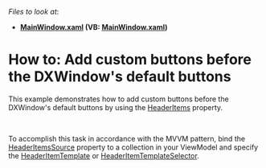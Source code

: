<!-- default file list -->
*Files to look at*:

* **[MainWindow.xaml](./CS/MainWindow.xaml) (VB: [MainWindow.xaml](./VB/MainWindow.xaml))**
<!-- default file list end -->
# How to: Add custom buttons before the DXWindow's default buttons


<p>This example demonstrates how to add custom buttons before the DXWindow's default buttons by using the <a href="https://documentation.devexpress.com/WPF/DevExpressXpfCoreDXWindow_HeaderItemstopic.aspx">HeaderItems</a> property.</p>
<p> </p>
<p>To accomplish this task in accordance with the MVVM pattern, bind the <a href="https://documentation.devexpress.com/WPF/DevExpressXpfCoreDXWindow_HeaderItemsSourcetopic.aspx">HeaderItemsSource</a> property to a collection in your ViewModel and specify the <a href="https://documentation.devexpress.com/WPF/DevExpressXpfCoreDXWindow_HeaderItemTemplatetopic.aspx">HeaderItemTemplate</a> or <a href="https://documentation.devexpress.com/WPF/DevExpressXpfCoreDXWindow_HeaderItemTemplateSelectortopic.aspx">HeaderItemTemplateSelector</a>.</p>

<br/>


